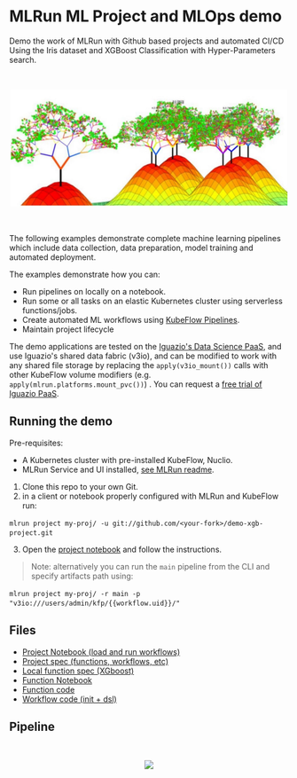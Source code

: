 # MLRun ML Project and MLOps demo

Demo the work of MLRun with Github based projects and automated CI/CD<br>
Using the Iris dataset and XGBoost Classification with Hyper-Parameters search.

<br><p align="center"><img src="./docs/trees.png" width="500"/></p><br>

The following examples demonstrate complete machine learning pipelines which include data collection, data preparation, 
model training and automated deployment. 

The examples demonstrate how you can:
 * Run pipelines on locally on a notebook.
 * Run some or all tasks on an elastic Kubernetes cluster using serverless functions/jobs.
 * Create automated ML workflows using [KubeFlow Pipelines](https://www.kubeflow.org/docs/pipelines/overview/pipelines-overview/).
 * Maintain project lifecycle

The demo applications are tested on the [Iguazio's Data Science PaaS](https://www.iguazio.com/), 
and use Iguazio's shared data fabric (v3io), and can be modified to work with any shared file storage by replacing the 
```apply(v3io_mount())``` calls with other KubeFlow volume modifiers (e.g. `apply(mlrun.platforms.mount_pvc())`) . 
You can request a [free trial of Iguazio PaaS](https://www.iguazio.com/lp/14-day-free-trial-in-the-cloud/).

## Running the demo

Pre-requisites:
* A Kubernetes cluster with pre-installed KubeFlow, Nuclio.
* MLRun Service and UI installed, [see MLRun readme](https://github.com/mlrun/mlrun).

1. Clone this repo to your own Git.<br>
2. in a client or notebook properly configured with MLRun and KubeFlow run:

`mlrun project my-proj/ -u git://github.com/<your-fork>/demo-xgb-project.git`

3. Open the [project notebook]() and follow the instructions.

> Note: alternatively you can run the `main` pipeline from the CLI and specify artifacts path using:

`mlrun project my-proj/ -r main -p "v3io:///users/admin/kfp/{{workflow.uid}}/"`


## Files

* [Project Notebook (load and run workflows)](load-project.ipynb)
* [Project spec (functions, workflows, etc)](project.yaml)
* [Local function spec (XGboost)](src/iris.yaml)
* [Function Notebook](notebooks/iris.py)
* [Function code](src/iris.py)
* [Workflow code (init + dsl)](src/workflow.py)


## Pipeline

<br><p align="center"><img src="./docs/pipeline.PNG" width="500"/></p><br>
